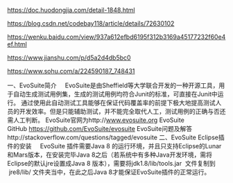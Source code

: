 
https://doc.huodongjia.com/detail-1848.html


https://blog.csdn.net/codebay118/article/details/72630102


https://wenku.baidu.com/view/937a612efbd6195f312b3169a45177232f60e4ef.html


https://www.jianshu.com/p/d5a2d4db5bc0

https://www.sohu.com/a/224590187_748431



一、EvoSuite简介
    EvoSuite是由Sheffield等大学联合开发的一种开源工具，用于自动生成测试用例集，生成的测试用例均符合Junit的标准，可直接在Junit中运行。
通过使用此自动测试工具能够在保证代码覆盖率的前提下极大地提高测试人员的开发效率。但是只能辅助测试，并不能完全取代人工，测试用例的正确与否还需人工判断。
EvoSuite官网为http://www.evosuite.org
EvoSuite GitHub https://github.com/EvoSuite/evosuite
EvoSuite问题及解答http://stackoverflow.com/questions/tagged/evosuite
二、EvoSuite Eclipse插件的安装
    EvoSuite 插件需要Java 8 的运行环境，并且只支持Eclipse的Lunar和Mars版本，在安装完毕Java 8之后（若系统中有多种Java开发环境，需将Eclipse的默认jre设置成Java 8 版本），需要将jdk1.8/lib/tools.jar  文件复制到  jre8/lib/ 文件夹当中，在此之后Java 8才能保证EvoSuite插件的正常运行。

